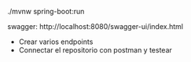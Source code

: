 ./mvnw spring-boot:run

swagger: http://localhost:8080/swagger-ui/index.html

- Crear varios endpoints
- Connectar el repositorio con postman y testear 
